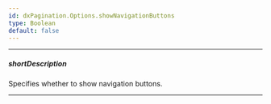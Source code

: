 ```yaml
---
id: dxPagination.Options.showNavigationButtons
type: Boolean
default: false
---
```

---
##### shortDescription
Specifies whether to show navigation buttons.

---
